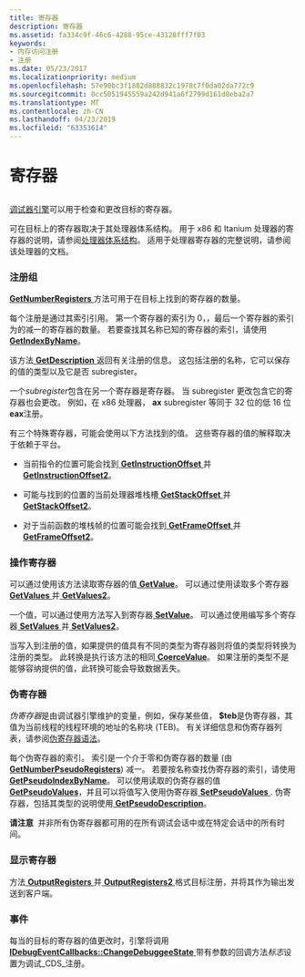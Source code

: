 ```yaml
---
title: 寄存器
description: 寄存器
ms.assetid: fa334c9f-46c6-4288-95ce-43128fff7f03
keywords:
- 内存访问注册
- 注册
ms.date: 05/23/2017
ms.localizationpriority: medium
ms.openlocfilehash: 57e90bc3f1882d888832c1978c7f0da02da772c9
ms.sourcegitcommit: 0cc5051945559a242d941a6f2799d161d8eba2a7
ms.translationtype: MT
ms.contentlocale: zh-CN
ms.lasthandoff: 04/23/2019
ms.locfileid: "63353614"
---
```

# <a name="registers"></a>寄存器


## <span id="ddk_registers_dbx"></span><span id="DDK_REGISTERS_DBX"></span>


[调试器引擎](introduction.md#debugger-engine)可以用于检查和更改目标的寄存器。

可在目标上的寄存器取决于其处理器体系结构。 用于 x86 和 Itanium 处理器的寄存器的说明，请参阅[处理器体系结构](processor-architecture.md)。 适用于处理器寄存器的完整说明，请参阅该处理器的文档。

### <a name="span-idtheregistersetspanspan-idtheregistersetspanthe-register-set"></a><span id="the_register_set"></span><span id="THE_REGISTER_SET"></span>注册组

[ **GetNumberRegisters** ](https://msdn.microsoft.com/library/windows/hardware/ff547960)方法可用于在目标上找到的寄存器的数量。

每个注册是通过其索引引用。 第一个寄存器的索引为 0，，最后一个寄存器的索引为的减一的寄存器的数量。 若要查找其名称已知的寄存器的索引，请使用[ **GetIndexByName**](https://msdn.microsoft.com/library/windows/hardware/ff546881)。

该方法[ **GetDescription** ](https://msdn.microsoft.com/library/windows/hardware/ff546575)返回有关注册的信息。 这包括注册的名称，它可以保存的值的类型以及它是否 subregister。

一个*subregister*包含在另一个寄存器是寄存器。 当 subregister 更改包含它的寄存器也会更改。 例如，在 x86 处理器， **ax** subregister 等同于 32 位的低 16 位**eax**注册。

有三个特殊寄存器，可能会使用以下方法找到的值。 这些寄存器的值的解释取决于依赖于平台。

-   当前指令的位置可能会找到[ **GetInstructionOffset** ](https://msdn.microsoft.com/library/windows/hardware/ff546916)并[ **GetInstructionOffset2**](https://msdn.microsoft.com/library/windows/hardware/ff546933)。

-   可能与找到的位置的当前处理器堆栈槽[ **GetStackOffset** ](https://msdn.microsoft.com/library/windows/hardware/ff548403)并[ **GetStackOffset2**](https://msdn.microsoft.com/library/windows/hardware/ff548414)。

-   对于当前函数的堆栈帧的位置可能会找到[ **GetFrameOffset** ](https://msdn.microsoft.com/library/windows/hardware/ff546806)并[ **GetFrameOffset2**](https://msdn.microsoft.com/library/windows/hardware/ff546815)。

### <a name="span-idmanipulatingregistersspanspan-idmanipulatingregistersspanmanipulating-registers"></a><span id="manipulating_registers"></span><span id="MANIPULATING_REGISTERS"></span>操作寄存器

可以通过使用该方法读取寄存器的值[ **GetValue**](https://msdn.microsoft.com/library/windows/hardware/ff549476)。 可以通过使用读取多个寄存器[ **GetValues** ](https://msdn.microsoft.com/library/windows/hardware/ff549480)并[ **GetValues2**](https://msdn.microsoft.com/library/windows/hardware/ff549487)。

一个值，可以通过使用方法写入到寄存器[ **SetValue**](https://msdn.microsoft.com/library/windows/hardware/ff556881)。 可以通过使用编写多个寄存器[ **SetValues** ](https://msdn.microsoft.com/library/windows/hardware/ff556883)并[ **SetValues2**](https://msdn.microsoft.com/library/windows/hardware/ff556884)。

当写入到注册的值，如果提供的值具有不同的类型为寄存器则将值的类型将转换为注册的类型。 此转换是执行该方法的相同[ **CoerceValue**](https://msdn.microsoft.com/library/windows/hardware/ff539158)。 如果注册的类型不是能够容纳提供的值，此转换可能会导致数据丢失。

### <a name="span-idpseudoregistersspanspan-idpseudoregistersspan-pseudo-registers"></a><span id="pseudo_registers"></span><span id="PSEUDO_REGISTERS"></span> 伪寄存器

*伪寄存器*是由调试器引擎维护的变量，例如，保存某些值， **$teb**是伪寄存器，其值为当前线程的线程环境的地址的名称块 (TEB)。 有关详细信息和伪寄存器列表，请参阅[伪寄存器语法](pseudo-register-syntax.md)。

每个伪寄存器的索引。 索引是一个介于零和伪寄存器的数量 (由[ **GetNumberPseudoRegisters**](https://msdn.microsoft.com/library/windows/hardware/ff547957)) 减一。 若要按名称查找伪寄存器的索引，请使用[ **GetPseudoIndexByName**](https://msdn.microsoft.com/library/windows/hardware/ff548206)。 可以使用读取的伪寄存器的值[ **GetPseudoValues**](https://msdn.microsoft.com/library/windows/hardware/ff548215)，并且可以将值写入使用伪寄存器[ **SetPseudoValues** ](https://msdn.microsoft.com/library/windows/hardware/ff556767). 伪寄存器，包括其类型的说明使用[ **GetPseudoDescription**](https://msdn.microsoft.com/library/windows/hardware/ff548189)。

**请注意**  并非所有伪寄存器都可用的在所有调试会话中或在特定会话中的所有时间。

 

### <a name="span-iddisplayingregistersspanspan-iddisplayingregistersspandisplaying-registers"></a><span id="displaying_registers"></span><span id="DISPLAYING_REGISTERS"></span>显示寄存器

方法[ **OutputRegisters** ](https://msdn.microsoft.com/library/windows/hardware/ff553242)并[ **OutputRegisters2** ](https://msdn.microsoft.com/library/windows/hardware/ff553245)格式目标注册，并将其作为输出发送到客户端。

### <a name="span-ideventsspanspan-ideventsspanevents"></a><span id="events"></span><span id="EVENTS"></span>事件

每当的目标的寄存器的值更改时，引擎将调用[ **IDebugEventCallbacks::ChangeDebuggeeState** ](https://msdn.microsoft.com/library/windows/hardware/ff550678)带有参数的回调方法*标志*设置为调试\_CDS\_注册。

 

 





